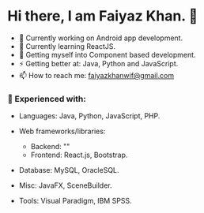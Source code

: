 # Hi there, I am Faiyaz Khan. 👋

- 🔭 Currently working on Android app development.
- 🌱 Currently learning ReactJS.
- 🤔 Getting myself into Component based development.
- ⚡ Getting better at: Java, Python and JavaScript.
- 📫 How to reach me: faiyazkhanwif@gmail.com

### 🌱 Experienced with:
  - Languages: Java, Python, JavaScript, PHP.
  
  - Web frameworks/libraries: 
    - Backend: ""
    - Frontend: React.js, Bootstrap.
    
  - Database: MySQL, OracleSQL.
  - Misc: JavaFX, SceneBuilder.
  - Tools: Visual Paradigm, IBM SPSS.
